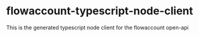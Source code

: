 # flowaccount-typescript-node-client
This is the generated typescript node client for the flowaccount open-api
